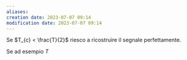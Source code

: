```yaml
---
aliases: 
creation date: 2023-07-07 09:14
modification date: 2023-07-07 09:14
---
```


Se $T_{c} < \frac{T}{2}$ riesco a ricostruire il segnale perfettamente.

Se ad esempio $T$